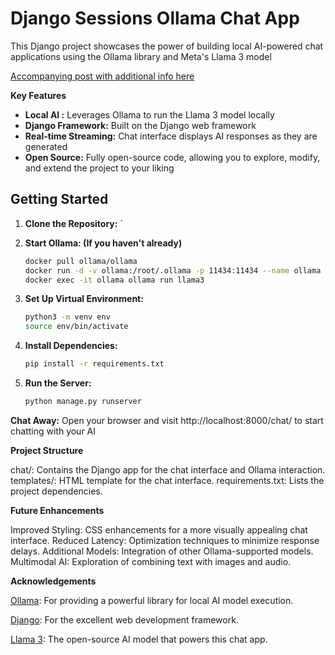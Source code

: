 # Django Sessions Ollama Chat App

This Django project showcases the power of building local AI-powered chat applications using the Ollama library and Meta's Llama 3 model 

[Accompanying post with additional info here](https://scoutapm.com/blog/building-ai-with-ollama-and-django)

**Key Features**

* **Local AI :**  Leverages Ollama to run the Llama 3 model locally
* **Django Framework:** Built on the Django web framework
* **Real-time Streaming:**  Chat interface displays AI responses as they are generated
* **Open Source:**  Fully open-source code, allowing you to explore, modify, and extend the project to your liking

## Getting Started

1. **Clone the Repository:**
   `

2. **Start Ollama: (If you haven't already)**
   ```bash
   docker pull ollama/ollama
   docker run -d -v ollama:/root/.ollama -p 11434:11434 --name ollama ollama/ollama
   docker exec -it ollama ollama run llama3

3. **Set Up Virtual Environment:**
   ```bash
   python3 -m venv env
   source env/bin/activate

4. **Install Dependencies:**
   ```bash
   pip install -r requirements.txt 

5. **Run the Server:**
   ```bash
   python manage.py runserver

**Chat Away:** Open your browser and visit http://localhost:8000/chat/ to start chatting with your AI

**Project Structure**

chat/: Contains the Django app for the chat interface and Ollama interaction.
templates/: HTML template for the chat interface.
requirements.txt: Lists the project dependencies.

**Future Enhancements**

Improved Styling: CSS enhancements for a more visually appealing chat interface.
Reduced Latency: Optimization techniques to minimize response delays.
Additional Models: Integration of other Ollama-supported models.
Multimodal AI: Exploration of combining text with images and audio.


**Acknowledgements**

[Ollama](https://ollama.com/download): For providing a powerful library for local AI model execution.

[Django](https://www.djangoproject.com): For the excellent web development framework.

[Llama 3](https://llama.meta.com/llama3): The open-source AI model that powers this chat app.

